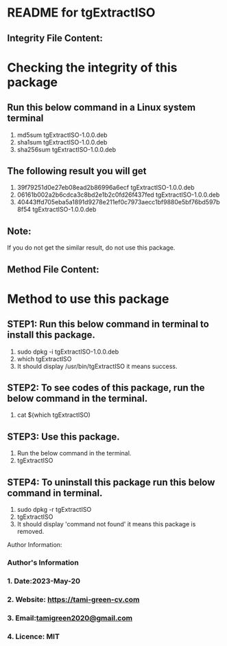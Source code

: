# README for tgExtractISO
## Integrity File Content:
# Checking the integrity of this package
##  Run this below command in a Linux system terminal
1. md5sum tgExtractISO-1.0.0.deb
2. sha1sum tgExtractISO-1.0.0.deb
3. sha256sum tgExtractISO-1.0.0.deb

## The following result you will get
1. 39f79251d0e27eb08ead2b86996a6ecf  tgExtractISO-1.0.0.deb
2. 06161b002a2b6cdca3c8bd2e1b2c0fd26f437fed  tgExtractISO-1.0.0.deb
3. 40443ffd705eba5a1891d9278e211ef0c7973aecc1bf9880e5bf76bd597b8f54  tgExtractISO-1.0.0.deb

## Note:
If you do not get the similar result, do not use this package.

## Method File Content:
# Method to use this package
## STEP1: Run this below command in terminal to install this package.
1. sudo dpkg -i tgExtractISO-1.0.0.deb
2. which tgExtractISO
3. It should display /usr/bin/tgExtractISO it means success.

## STEP2: To see codes of this package, run the below command in the terminal.
1. cat $(which tgExtractISO)

## STEP3: Use this package.
1. Run the below command in the terminal.
2. tgExtractISO

## STEP4: To uninstall this package run this below command in terminal.
1. sudo dpkg -r tgExtractISO
2. tgExtractISO
3. It should display 'command not found' it means this package is removed.

Author Information:
### Author's Information
### 1. Date:2023-May-20
### 2. Website: https://tami-green-cv.com
### 3. Email:tamigreen2020@gmail.com
### 4. Licence: MIT

